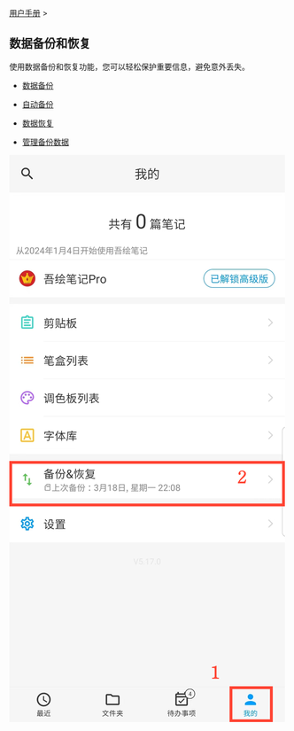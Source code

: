 [用户手册](/dragonnest/drawnote/manual/zh) >



数据备份和恢复
---

使用数据备份和恢复功能，您可以轻松保护重要信息，避免意外丢失。

- [数据备份](data_backup.md)

- [自动备份](automatic_backup.md)

- [数据恢复](data_recovery.md)

- [管理备份数据](manage_backup_data.md)

![](imgs/entrance1.png)
